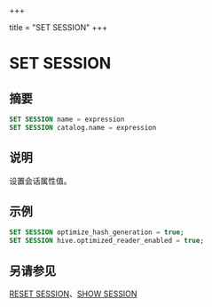 +++

title = "SET SESSION"
+++

# SET SESSION

## 摘要

``` sql
SET SESSION name = expression
SET SESSION catalog.name = expression
```

## 说明

设置会话属性值。

## 示例

``` sql
SET SESSION optimize_hash_generation = true;
SET SESSION hive.optimized_reader_enabled = true;
```

## 另请参见

[RESET SESSION](./reset-session.md)、[SHOW SESSION](./show-session.md)